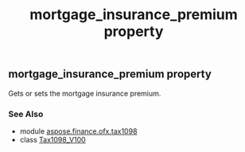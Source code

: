 ﻿---
title: mortgage_insurance_premium property
second_title: Aspose.Finance for Python via .NET API References
description: 
type: docs
weight: 80
url: /python-net/aspose.finance.ofx.tax1098/tax1098_v100/mortgage_insurance_premium/
is_root: false
---

## mortgage_insurance_premium property


Gets or sets the mortgage insurance premium.

### See Also
* module [aspose.finance.ofx.tax1098](../../)
* class [Tax1098_V100](/finance/python-net/aspose.finance.ofx.tax1098/tax1098_v100)
